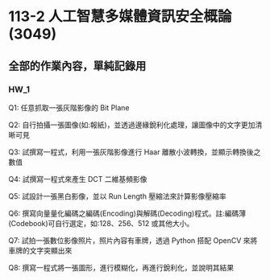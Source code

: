 # 113-2 人工智慧多媒體資訊安全概論(3049)

## 全部的作業內容，單純記錄用

### HW_1
Q1: 任意抓取一張灰階影像的 Bit Plane

Q2: 自行拍攝一張圖像(如:報紙)，並透過邊緣銳利化處理，讓圖像中的文字更加清晰可見

Q3: 試撰寫一程式，利用一張灰階影像進行 Haar 離散小波轉換，並顯示轉換後之數值

Q4: 試撰寫一程式來產生 DCT 二維基頻影像

Q5: 試設計一張黑白影像，並以 Run Length 壓縮法來計算影像壓縮率

Q6: 撰寫向量量化編碼之編碼(Encoding)與解碼(Decoding)程式。註:編碼薄(Codebook)可自行選定，如:128、256、512 或其他大小。

Q7: 試拍一張數位影像照片，照片內容有車牌，透過 Python 搭配 OpenCV 來將車牌的文字突顯出來

Q8: 撰寫一程式將一張圖形，進行模糊化，再進行銳利化，並說明其結果